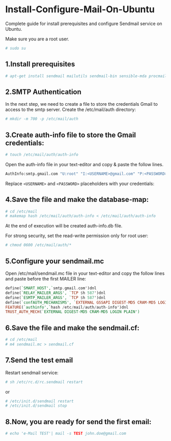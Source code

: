 # Install-Configure-Mail-On-Ubuntu
Complete guide for install prerequisites and configure Sendmail  service on Ubuntu.

Make sure you are a root user.
```sh
# sudo su
```
1.Install prerequisites
----------
```sh
# apt-get install sendmail mailutils sendmail-bin sensible-mda procmail
```

2.SMTP Authentication
----------
In the next step, we need to create a file to store the credentials Gmail to access to the smtp server.
Create the /etc/mail/auth directory:
```sh
# mkdir -m 700 -p /etc/mail/auth
```

3.Create auth-info file to store the Gmail credentials:
-------
  ```sh
# touch /etc/mail/auth/auth-info
```
Open the auth-info file in your text-editor and copy & paste the follow lines.
  ```sh
AuthInfo:smtp.gmail.com "U:root" "I:<USERNAME>@gmail.com" "P:<PASSWORD>"
  ```
 Replace ``` <USERNAME> ``` and ``` <PASSWORD> ``` placeholders with your credentials:
 
4.Save the file and make the database-map:
-----------
  ```sh
# cd /etc/mail
# makemap hash /etc/mail/auth/auth-info < /etc/mail/auth/auth-info
```
At the end of execution will be created auth-info.db file.

For strong security, set the read-write permission only for root user:
```sh
# chmod 0600 /etc/mail/auth/*
```

5.Configure your sendmail.mc
------------
Open /etc/mail/sendmail.mc file in your text-editor and copy the follow lines and paste before the first MAILER line:
```hs
define(`SMART_HOST',`smtp.gmail.com')dnl
define(`RELAY_MAILER_ARGS', `TCP $h 587')dnl
define(`ESMTP_MAILER_ARGS', `TCP $h 587')dnl
define(`confAUTH_MECHANISMS', `EXTERNAL GSSAPI DIGEST-MD5 CRAM-MD5 LOGIN PLAIN')dnl
FEATURE(`authinfo',`hash /etc/mail/auth/auth-info')dnl
TRUST_AUTH_MECH(`EXTERNAL DIGEST-MD5 CRAM-MD5 LOGIN PLAIN')
```
6.Save the file and make the sendmail.cf:
----------
```sh
# cd /etc/mail
# m4 sendmail.mc > sendmail.cf
```
7.Send the test email
-----------
Restart sendmail service:
```sh
# sh /etc/rc.d/rc.sendmail restart
```
or
```sh
# /etc/init.d/sendmail restart
# /etc/init.d/sendmail stop
```
8.Now, you are ready for send the first email:
-------------
```sh
# echo 'e-Mail TEST'| mail -s TEST john.doe@gmail.com

